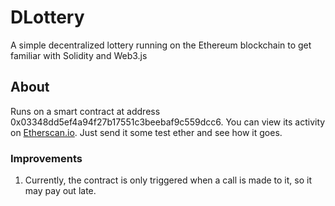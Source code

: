 # DLottery
A simple decentralized lottery running on the Ethereum blockchain to get familiar with Solidity and Web3.js

## About
Runs on a smart contract at address 0x03348dd5ef4a94f27b17551c3beebaf9c559dcc6.  You can view its activity on [Etherscan.io](https://rinkeby.etherscan.io/address/0x03348dd5ef4a94f27b17551c3beebaf9c559dcc6).  Just send it some test ether and see how it goes.

### Improvements
1. Currently, the contract is only triggered when a call is made to it, so it may pay out late.
